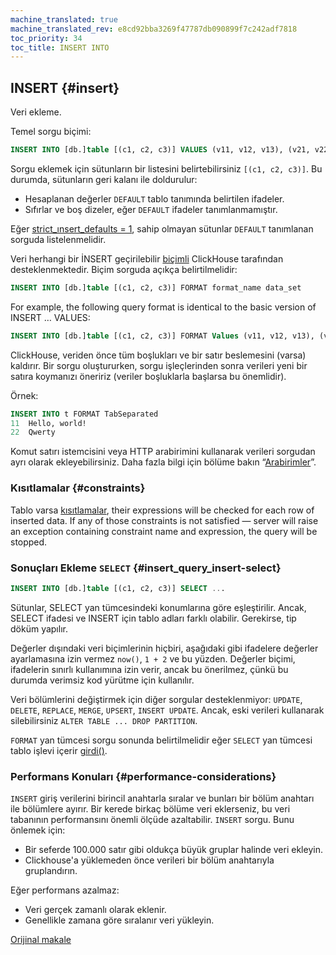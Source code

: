 ```yaml
---
machine_translated: true
machine_translated_rev: e8cd92bba3269f47787db090899f7c242adf7818
toc_priority: 34
toc_title: INSERT INTO
---
```


## INSERT {#insert}

Veri ekleme.

Temel sorgu biçimi:

``` sql
INSERT INTO [db.]table [(c1, c2, c3)] VALUES (v11, v12, v13), (v21, v22, v23), ...
```

Sorgu eklemek için sütunların bir listesini belirtebilirsiniz `[(c1, c2, c3)]`. Bu durumda, sütunların geri kalanı ile doldurulur:

-   Hesaplanan değerler `DEFAULT` tablo tanımında belirtilen ifadeler.
-   Sıfırlar ve boş dizeler, eğer `DEFAULT` ifadeler tanımlanmamıştır.

Eğer [strict\_ınsert\_defaults = 1](../../operations/settings/settings.md), sahip olmayan sütunlar `DEFAULT` tanımlanan sorguda listelenmelidir.

Veri herhangi bir İNSERT geçirilebilir [biçimli](../../interfaces/formats.md#formats) ClickHouse tarafından desteklenmektedir. Biçim sorguda açıkça belirtilmelidir:

``` sql
INSERT INTO [db.]table [(c1, c2, c3)] FORMAT format_name data_set
```

For example, the following query format is identical to the basic version of INSERT … VALUES:

``` sql
INSERT INTO [db.]table [(c1, c2, c3)] FORMAT Values (v11, v12, v13), (v21, v22, v23), ...
```

ClickHouse, veriden önce tüm boşlukları ve bir satır beslemesini (varsa) kaldırır. Bir sorgu oluştururken, sorgu işleçlerinden sonra verileri yeni bir satıra koymanızı öneririz (veriler boşluklarla başlarsa bu önemlidir).

Örnek:

``` sql
INSERT INTO t FORMAT TabSeparated
11  Hello, world!
22  Qwerty
```

Komut satırı istemcisini veya HTTP arabirimini kullanarak verileri sorgudan ayrı olarak ekleyebilirsiniz. Daha fazla bilgi için bölüme bakın “[Arabirimler](../../interfaces/index.md#interfaces)”.

### Kısıtlamalar {#constraints}

Tablo varsa [kısıtlamalar](create.md#constraints), their expressions will be checked for each row of inserted data. If any of those constraints is not satisfied — server will raise an exception containing constraint name and expression, the query will be stopped.

### Sonuçları Ekleme `SELECT` {#insert_query_insert-select}

``` sql
INSERT INTO [db.]table [(c1, c2, c3)] SELECT ...
```

Sütunlar, SELECT yan tümcesindeki konumlarına göre eşleştirilir. Ancak, SELECT ifadesi ve INSERT için tablo adları farklı olabilir. Gerekirse, tip döküm yapılır.

Değerler dışındaki veri biçimlerinin hiçbiri, aşağıdaki gibi ifadelere değerler ayarlamasına izin vermez `now()`, `1 + 2` ve bu yüzden. Değerler biçimi, ifadelerin sınırlı kullanımına izin verir, ancak bu önerilmez, çünkü bu durumda verimsiz kod yürütme için kullanılır.

Veri bölümlerini değiştirmek için diğer sorgular desteklenmiyor: `UPDATE`, `DELETE`, `REPLACE`, `MERGE`, `UPSERT`, `INSERT UPDATE`.
Ancak, eski verileri kullanarak silebilirsiniz `ALTER TABLE ... DROP PARTITION`.

`FORMAT` yan tümcesi sorgu sonunda belirtilmelidir eğer `SELECT` yan tümcesi tablo işlevi içerir [girdi()](../table_functions/input.md).

### Performans Konuları {#performance-considerations}

`INSERT` giriş verilerini birincil anahtarla sıralar ve bunları bir bölüm anahtarı ile bölümlere ayırır. Bir kerede birkaç bölüme veri eklerseniz, bu veri tabanının performansını önemli ölçüde azaltabilir. `INSERT` sorgu. Bunu önlemek için:

-   Bir seferde 100.000 satır gibi oldukça büyük gruplar halinde veri ekleyin.
-   Clickhouse'a yüklemeden önce verileri bir bölüm anahtarıyla gruplandırın.

Eğer performans azalmaz:

-   Veri gerçek zamanlı olarak eklenir.
-   Genellikle zamana göre sıralanır veri yükleyin.

[Orijinal makale](https://clickhouse.tech/docs/en/query_language/insert_into/) <!--hide-->
